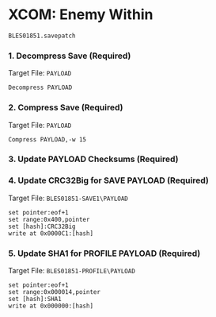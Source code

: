 #  XCOM: Enemy Within 

`BLES01851.savepatch`

### 1. Decompress Save (Required)

Target File: `PAYLOAD`

```
Decompress PAYLOAD
```

### 2. Compress Save (Required)

Target File: `PAYLOAD`

```
Compress PAYLOAD,-w 15
```

### 3.  Update PAYLOAD Checksums  (Required)
### 4. Update CRC32Big for SAVE PAYLOAD (Required)

Target File: `BLES01851-SAVE1\PAYLOAD`

```
set pointer:eof+1
set range:0x400,pointer
set [hash]:CRC32Big
write at 0x0000C1:[hash]
```

### 5. Update SHA1 for PROFILE PAYLOAD (Required)

Target File: `BLES01851-PROFILE\PAYLOAD`

```
set pointer:eof+1
set range:0x000014,pointer
set [hash]:SHA1
write at 0x000000:[hash]
```

